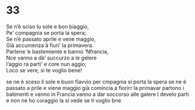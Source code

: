 # 33  
  
Se n’è sciso lu sole e bon biaggio,  
Pe’ compagnia se porta la spera;  
Se n’è passato aprile e vene maggio,  
Già accumenza â fiuri’ la primavera.  
Partene ’e bastemiente e banno ’Nfrancia,  
Nce vanno a dà’ succurzo a le gelere  
I’aggio ra parti’ e core nun aggio;  
Loco se vere, si te voglio bene!

se ne è sceso il sole e buon fiavvio
per cmpagnia si porta la spera
se ne è passato a prile e viene maggio
già comincia a fiorirr la primavar
partono i batimenti e vanno in Francia
vanno a dar soccorso alle galere
I develo parti e non ne ho coraggio
la si vede se ti voglio bne
